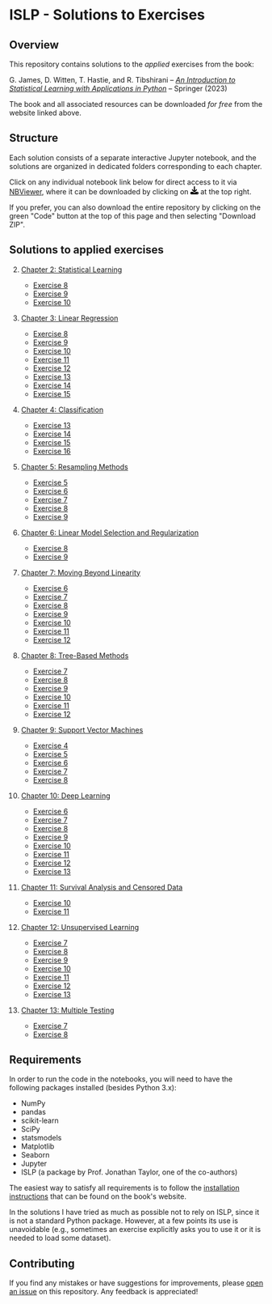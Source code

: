# ISLP - Solutions to Exercises

## Overview

This repository contains solutions to the _applied_ exercises from the book:

G. James, D. Witten, T. Hastie, and R. Tibshirani &ndash; [_An Introduction to Statistical Learning with Applications in Python_](https://www.statlearning.com/) &ndash; Springer (2023)

The book and all associated resources can be downloaded _for free_ from the website linked above.

## Structure

Each solution consists of a separate interactive Jupyter notebook, and the solutions are organized in dedicated folders corresponding to each chapter.

Click on any individual notebook link below for direct access to it via [NBViewer](https://nbviewer.org/), where it can be downloaded by clicking on <img src="download_icon.svg" width="16" height="16" alt="download icon"> at the top right.

If you prefer, you can also download the entire repository by clicking on the green "Code" button at the top of this page and then selecting "Download ZIP". 

## Solutions to applied exercises

2. [Chapter 2: Statistical Learning](https://github.com/pzuehlke/ISLP/tree/main/chapter_02_exercises)
   - [Exercise 8](https://nbviewer.org/github/pzuehlke/ISLP/blob/main/chapter_02_exercises/chapter_02_exercise_08.ipynb)
   - [Exercise 9](https://nbviewer.org/github/pzuehlke/ISLP/blob/main/chapter_02_exercises/chapter_02_exercise_09.ipynb)
   - [Exercise 10](https://nbviewer.org/github/pzuehlke/ISLP/blob/main/chapter_02_exercises/chapter_02_exercise_10.ipynb)

3. [Chapter 3: Linear Regression](https://github.com/pzuehlke/ISLP/tree/main/chapter_03_exercises)
   - [Exercise 8](https://nbviewer.org/github/pzuehlke/ISLP/blob/main/chapter_03_exercises/chapter_03_exercise_08.ipynb)
   - [Exercise 9](https://nbviewer.org/github/pzuehlke/ISLP/blob/main/chapter_03_exercises/chapter_03_exercise_09.ipynb)
   - [Exercise 10](https://nbviewer.org/github/pzuehlke/ISLP/blob/main/chapter_03_exercises/chapter_03_exercise_10.ipynb)
   - [Exercise 11](https://nbviewer.org/github/pzuehlke/ISLP/blob/main/chapter_03_exercises/chapter_03_exercise_11.ipynb)
   - [Exercise 12](https://nbviewer.org/github/pzuehlke/ISLP/blob/main/chapter_03_exercises/chapter_03_exercise_12.ipynb)
   - [Exercise 13](https://nbviewer.org/github/pzuehlke/ISLP/blob/main/chapter_03_exercises/chapter_03_exercise_13.ipynb)
   - [Exercise 14](https://nbviewer.org/github/pzuehlke/ISLP/blob/main/chapter_03_exercises/chapter_03_exercise_14.ipynb)
   - [Exercise 15](https://nbviewer.org/github/pzuehlke/ISLP/blob/main/chapter_03_exercises/chapter_03_exercise_15.ipynb)

4. [Chapter 4: Classification](https://github.com/pzuehlke/ISLP/tree/main/chapter_04_exercises)
   - [Exercise 13](https://nbviewer.org/github/pzuehlke/ISLP/blob/main/chapter_04_exercises/chapter_04_exercise_13.ipynb)
   - [Exercise 14](https://nbviewer.org/github/pzuehlke/ISLP/blob/main/chapter_04_exercises/chapter_04_exercise_14.ipynb)
   - [Exercise 15](https://nbviewer.org/github/pzuehlke/ISLP/blob/main/chapter_04_exercises/chapter_04_exercise_15.ipynb)
   - [Exercise 16](https://nbviewer.org/github/pzuehlke/ISLP/blob/main/chapter_04_exercises/chapter_04_exercise_16.ipynb)

5. [Chapter 5: Resampling Methods](https://github.com/pzuehlke/ISLP/tree/main/chapter_05_exercises)
   - [Exercise 5](https://nbviewer.org/github/pzuehlke/ISLP/blob/main/chapter_05_exercises/chapter_05_exercise_05.ipynb)
   - [Exercise 6](https://nbviewer.org/github/pzuehlke/ISLP/blob/main/chapter_05_exercises/chapter_05_exercise_06.ipynb)
   - [Exercise 7](https://nbviewer.org/github/pzuehlke/ISLP/blob/main/chapter_05_exercises/chapter_05_exercise_07.ipynb)
   - [Exercise 8](https://nbviewer.org/github/pzuehlke/ISLP/blob/main/chapter_05_exercises/chapter_05_exercise_08.ipynb)
   - [Exercise 9](https://nbviewer.org/github/pzuehlke/ISLP/blob/main/chapter_05_exercises/chapter_05_exercise_09.ipynb)

6. [Chapter 6: Linear Model Selection and Regularization](https://github.com/pzuehlke/ISLP/tree/main/chapter_06_exercises)
   - [Exercise 8](https://nbviewer.org/github/pzuehlke/ISLP/blob/main/chapter_06_exercises/chapter_06_exercise_08.ipynb)
   - [Exercise 9](https://nbviewer.org/github/pzuehlke/ISLP/blob/main/chapter_06_exercises/chapter_06_exercise_09.ipynb)

7. [Chapter 7: Moving Beyond Linearity](https://github.com/pzuehlke/ISLP/tree/main/chapter_07_exercises)
   - [Exercise 6](https://nbviewer.org/github/pzuehlke/ISLP/blob/main/chapter_07_exercises/chapter_07_exercise_06.ipynb)
   - [Exercise 7](https://nbviewer.org/github/pzuehlke/ISLP/blob/main/chapter_07_exercises/chapter_07_exercise_07.ipynb)
   - [Exercise 8](https://nbviewer.org/github/pzuehlke/ISLP/blob/main/chapter_07_exercises/chapter_07_exercise_08.ipynb)
   - [Exercise 9](https://nbviewer.org/github/pzuehlke/ISLP/blob/main/chapter_07_exercises/chapter_07_exercise_09.ipynb)
   - [Exercise 10](https://nbviewer.org/github/pzuehlke/ISLP/blob/main/chapter_07_exercises/chapter_07_exercise_10.ipynb)
   - [Exercise 11](https://nbviewer.org/github/pzuehlke/ISLP/blob/main/chapter_07_exercises/chapter_07_exercise_11.ipynb)
   - [Exercise 12](https://nbviewer.org/github/pzuehlke/ISLP/blob/main/chapter_07_exercises/chapter_07_exercise_12.ipynb)

8. [Chapter 8: Tree-Based Methods](https://github.com/pzuehlke/ISLP/tree/main/chapter_08_exercises)
   - [Exercise 7](https://nbviewer.org/github/pzuehlke/ISLP/blob/main/chapter_08_exercises/chapter_08_exercise_07.ipynb)
   - [Exercise 8](https://nbviewer.org/github/pzuehlke/ISLP/blob/main/chapter_08_exercises/chapter_08_exercise_08.ipynb)
   - [Exercise 9](https://nbviewer.org/github/pzuehlke/ISLP/blob/main/chapter_08_exercises/chapter_08_exercise_09.ipynb)
   - [Exercise 10](https://nbviewer.org/github/pzuehlke/ISLP/blob/main/chapter_08_exercises/chapter_08_exercise_10.ipynb)
   - [Exercise 11](https://nbviewer.org/github/pzuehlke/ISLP/blob/main/chapter_08_exercises/chapter_08_exercise_11.ipynb)
   - [Exercise 12](https://nbviewer.org/github/pzuehlke/ISLP/blob/main/chapter_08_exercises/chapter_08_exercise_12.ipynb)

9. [Chapter 9: Support Vector Machines](https://github.com/pzuehlke/ISLP/tree/main/chapter_09_exercises)
   - [Exercise 4](https://nbviewer.org/github/pzuehlke/ISLP/blob/main/chapter_09_exercises/chapter_09_exercise_04.ipynb)
   - [Exercise 5](https://nbviewer.org/github/pzuehlke/ISLP/blob/main/chapter_09_exercises/chapter_09_exercise_05.ipynb)
   - [Exercise 6](https://nbviewer.org/github/pzuehlke/ISLP/blob/main/chapter_09_exercises/chapter_09_exercise_06.ipynb)
   - [Exercise 7](https://nbviewer.org/github/pzuehlke/ISLP/blob/main/chapter_09_exercises/chapter_09_exercise_07.ipynb)
   - [Exercise 8](https://nbviewer.org/github/pzuehlke/ISLP/blob/main/chapter_09_exercises/chapter_09_exercise_08.ipynb)

10. [Chapter 10: Deep Learning](https://github.com/pzuehlke/ISLP/tree/main/chapter_10_exercises)
    - [Exercise 6](https://nbviewer.org/github/pzuehlke/ISLP/blob/main/chapter_10_exercises/chapter_10_exercise_06.ipynb)
    - [Exercise 7](https://nbviewer.org/github/pzuehlke/ISLP/blob/main/chapter_10_exercises/chapter_10_exercise_07.ipynb)
    - [Exercise 8](https://nbviewer.org/github/pzuehlke/ISLP/blob/main/chapter_10_exercises/chapter_10_exercise_08.ipynb)
    - [Exercise 9](https://nbviewer.org/github/pzuehlke/ISLP/blob/main/chapter_10_exercises/chapter_10_exercise_09.ipynb)
    - [Exercise 10](https://nbviewer.org/github/pzuehlke/ISLP/blob/main/chapter_10_exercises/chapter_10_exercise_10.ipynb)
    - [Exercise 11](https://nbviewer.org/github/pzuehlke/ISLP/blob/main/chapter_10_exercises/chapter_10_exercise_11.ipynb)
    - [Exercise 12](https://nbviewer.org/github/pzuehlke/ISLP/blob/main/chapter_10_exercises/chapter_10_exercise_12.ipynb)
    - [Exercise 13](https://nbviewer.org/github/pzuehlke/ISLP/blob/main/chapter_10_exercises/chapter_10_exercise_13.ipynb)

11. [Chapter 11: Survival Analysis and Censored Data](https://github.com/pzuehlke/ISLP/tree/main/chapter_11_exercises)
    - [Exercise 10](https://nbviewer.org/github/pzuehlke/ISLP/blob/main/chapter_11_exercises/chapter_11_exercise_10.ipynb)
    - [Exercise 11](https://nbviewer.org/github/pzuehlke/ISLP/blob/main/chapter_11_exercises/chapter_11_exercise_11.ipynb)

12. [Chapter 12: Unsupervised Learning](https://github.com/pzuehlke/ISLP/tree/main/chapter_12_exercises)
    - [Exercise 7](https://nbviewer.org/github/pzuehlke/ISLP/blob/main/chapter_12_exercises/chapter_12_exercise_07.ipynb)
    - [Exercise 8](https://nbviewer.org/github/pzuehlke/ISLP/blob/main/chapter_12_exercises/chapter_12_exercise_08.ipynb)
    - [Exercise 9](https://nbviewer.org/github/pzuehlke/ISLP/blob/main/chapter_12_exercises/chapter_12_exercise_09.ipynb)
    - [Exercise 10](https://nbviewer.org/github/pzuehlke/ISLP/blob/main/chapter_12_exercises/chapter_12_exercise_10.ipynb)
    - [Exercise 11](https://nbviewer.org/github/pzuehlke/ISLP/blob/main/chapter_12_exercises/chapter_12_exercise_11.ipynb)
    - [Exercise 12](https://nbviewer.org/github/pzuehlke/ISLP/blob/main/chapter_12_exercises/chapter_12_exercise_12.ipynb)
    - [Exercise 13](https://nbviewer.org/github/pzuehlke/ISLP/blob/main/chapter_12_exercises/chapter_12_exercise_13.ipynb)

13. [Chapter 13: Multiple Testing](https://github.com/pzuehlke/ISLP/tree/main/chapter_13_exercises)
    - [Exercise 7](https://nbviewer.org/github/pzuehlke/ISLP/blob/main/chapter_13_exercises/chapter_13_exercise_07.ipynb)
    - [Exercise 8](https://nbviewer.org/github/pzuehlke/ISLP/blob/main/chapter_13_exercises/chapter_13_exercise_08.ipynb)

## Requirements

In order to run the code in the notebooks, you will need to have the following packages installed (besides Python 3.x):

* NumPy
* pandas
* scikit-learn
* SciPy
* statsmodels
* Matplotlib
* Seaborn
* Jupyter
* ISLP (a package by Prof. Jonathan Taylor, one of the co-authors)

The easiest way to satisfy all requirements is to follow the [installation instructions](https://intro-stat-learning.github.io/ISLP/installation.html) that can be found on the book's website.

In the solutions I have tried as much as possible not to rely on ISLP, since it is not a standard Python package. However, at a few points its use is unavoidable (e.g., sometimes an exercise explicitly asks you to use it or it is needed to load some dataset).

## Contributing

If you find any mistakes or have suggestions for improvements, please [open an issue](https://github.com/pzuehlke/ISLP/issues/new) on this repository. Any feedback is appreciated!